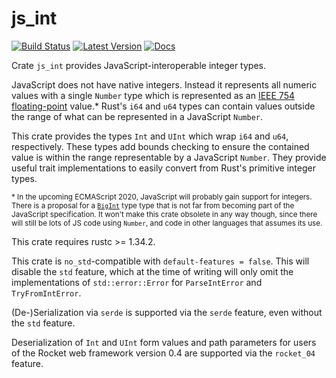 # js_int

[![Build Status](https://travis-ci.org/jplatte/js_int.svg?branch=master)][travis]
[![Latest Version](https://img.shields.io/crates/v/js_int.svg)][crates-io]
[![Docs](https://docs.rs/js_int/badge.svg)][docs-rs]

Crate `js_int` provides JavaScript-interoperable integer types.

JavaScript does not have native integers. Instead it represents all numeric
values with a single `Number` type which is represented as an
[IEEE 754 floating-point](https://en.wikipedia.org/wiki/IEEE_754) value.\*
Rust's `i64` and `u64` types can contain values outside the range of what can be
represented in a JavaScript `Number`.

This crate provides the types `Int` and `UInt` which wrap `i64` and `u64`,
respectively. These types add bounds checking to ensure the contained value is
within the range representable by a JavaScript `Number`. They provide useful
trait implementations to easily convert from Rust's primitive integer types.

<small>* In the upcoming ECMAScript 2020, JavaScript will probably gain support
for integers. There is a proposal for a [`BigInt`][mdn] type type that is not
far from becoming part of the JavaScript specification. It won't make this crate
obsolete in any way though, since there will still be lots of JS code using
`Number`, and code in other languages that assumes its use.
</small>

This crate requires rustc >= 1.34.2.

This crate is `no_std`-compatible with `default-features = false`. This will
disable the `std` feature, which at the time of writing will only omit the
implementations of `std::error::Error` for `ParseIntError` and
`TryFromIntError`.

(De-)Serialization via `serde` is supported via the `serde` feature, even
without the `std` feature.

Deserialization of `Int` and `UInt` form values and path parameters for users
of the Rocket web framework version 0.4 are supported via the `rocket_04`
feature.

[travis]: https://travis-ci.org/jplatte/js_int
[crates-io]: https://crates.io/crates/js_int
[docs-rs]: https://docs.rs/js_int
[mdn]: https://developer.mozilla.org/en-US/docs/Web/JavaScript/Reference/Global_Objects/BigInt
